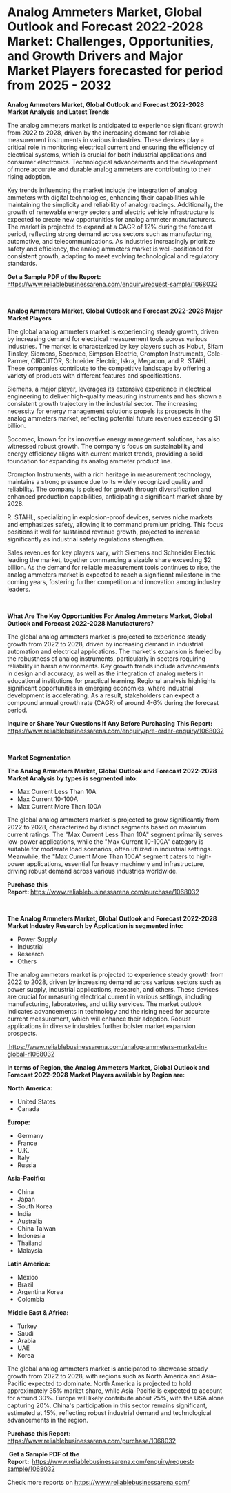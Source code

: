 <p><h1>Analog Ammeters Market, Global Outlook and Forecast 2022-2028 Market: Challenges, Opportunities, and Growth Drivers and Major Market Players forecasted for period from 2025 - 2032</h1></p><p><strong>Analog Ammeters Market, Global Outlook and Forecast 2022-2028 Market Analysis and Latest Trends</strong></p>
<p><p>The analog ammeters market is anticipated to experience significant growth from 2022 to 2028, driven by the increasing demand for reliable measurement instruments in various industries. These devices play a critical role in monitoring electrical current and ensuring the efficiency of electrical systems, which is crucial for both industrial applications and consumer electronics. Technological advancements and the development of more accurate and durable analog ammeters are contributing to their rising adoption.</p><p>Key trends influencing the market include the integration of analog ammeters with digital technologies, enhancing their capabilities while maintaining the simplicity and reliability of analog readings. Additionally, the growth of renewable energy sectors and electric vehicle infrastructure is expected to create new opportunities for analog ammeter manufacturers. The market is projected to expand at a CAGR of 12% during the forecast period, reflecting strong demand across sectors such as manufacturing, automotive, and telecommunications. As industries increasingly prioritize safety and efficiency, the analog ammeters market is well-positioned for consistent growth, adapting to meet evolving technological and regulatory standards.</p></p>
<p><strong>Get a Sample PDF of the Report:&nbsp;</strong> <a href="https://www.reliablebusinessarena.com/enquiry/request-sample/1068032?utm_campaign=2133&utm_medium=2&utm_source=Github&utm_content=ia&utm_term=21032025&utm_id=analog-ammeters-market-global-outlook-and-forecast-2022-2028">https://www.reliablebusinessarena.com/enquiry/request-sample/1068032</a></p>
<p>&nbsp;</p>
<p><strong>Analog Ammeters Market, Global Outlook and Forecast 2022-2028 Major Market Players</strong></p>
<p><p>The global analog ammeters market is experiencing steady growth, driven by increasing demand for electrical measurement tools across various industries. The market is characterized by key players such as Hobut, Sifam Tinsley, Siemens, Socomec, Simpson Electric, Crompton Instruments, Cole-Parmer, CIRCUTOR, Schneider Electric, Iskra, Megacon, and R. STAHL. These companies contribute to the competitive landscape by offering a variety of products with different features and specifications.</p><p>Siemens, a major player, leverages its extensive experience in electrical engineering to deliver high-quality measuring instruments and has shown a consistent growth trajectory in the industrial sector. The increasing necessity for energy management solutions propels its prospects in the analog ammeters market, reflecting potential future revenues exceeding $1 billion.</p><p>Socomec, known for its innovative energy management solutions, has also witnessed robust growth. The company's focus on sustainability and energy efficiency aligns with current market trends, providing a solid foundation for expanding its analog ammeter product line.</p><p>Crompton Instruments, with a rich heritage in measurement technology, maintains a strong presence due to its widely recognized quality and reliability. The company is poised for growth through diversification and enhanced production capabilities, anticipating a significant market share by 2028.</p><p>R. STAHL, specializing in explosion-proof devices, serves niche markets and emphasizes safety, allowing it to command premium pricing. This focus positions it well for sustained revenue growth, projected to increase significantly as industrial safety regulations strengthen.</p><p>Sales revenues for key players vary, with Siemens and Schneider Electric leading the market, together commanding a sizable share exceeding $2 billion. As the demand for reliable measurement tools continues to rise, the analog ammeters market is expected to reach a significant milestone in the coming years, fostering further competition and innovation among industry leaders.</p></p>
<p>&nbsp;</p>
<p><strong>What Are The Key Opportunities For Analog Ammeters Market, Global Outlook and Forecast 2022-2028 Manufacturers?</strong></p>
<p><p>The global analog ammeters market is projected to experience steady growth from 2022 to 2028, driven by increasing demand in industrial automation and electrical applications. The market's expansion is fueled by the robustness of analog instruments, particularly in sectors requiring reliability in harsh environments. Key growth trends include advancements in design and accuracy, as well as the integration of analog meters in educational institutions for practical learning. Regional analysis highlights significant opportunities in emerging economies, where industrial development is accelerating. As a result, stakeholders can expect a compound annual growth rate (CAGR) of around 4-6% during the forecast period.</p></p>
<p><strong>Inquire or Share Your Questions If Any Before Purchasing This Report:</strong> <a href="https://www.reliablebusinessarena.com/enquiry/pre-order-enquiry/1068032?utm_campaign=2133&utm_medium=2&utm_source=Github&utm_content=ia&utm_term=21032025&utm_id=analog-ammeters-market-global-outlook-and-forecast-2022-2028">https://www.reliablebusinessarena.com/enquiry/pre-order-enquiry/1068032</a></p>
<p>&nbsp;</p>
<p><strong>Market Segmentation</strong></p>
<p><strong>The Analog Ammeters Market, Global Outlook and Forecast 2022-2028 Market Analysis by types is segmented into:</strong></p>
<p><ul><li>Max Current Less Than 10A</li><li>Max Current 10-100A</li><li>Max Current More Than 100A</li></ul></p>
<p><p>The global analog ammeters market is projected to grow significantly from 2022 to 2028, characterized by distinct segments based on maximum current ratings. The "Max Current Less Than 10A" segment primarily serves low-power applications, while the "Max Current 10-100A" category is suitable for moderate load scenarios, often utilized in industrial settings. Meanwhile, the "Max Current More Than 100A" segment caters to high-power applications, essential for heavy machinery and infrastructure, driving robust demand across various industries worldwide.</p></p>
<p><strong>Purchase this Report:&nbsp;</strong><a href="https://www.reliablebusinessarena.com/purchase/1068032?utm_campaign=2133&utm_medium=2&utm_source=Github&utm_content=ia&utm_term=21032025&utm_id=analog-ammeters-market-global-outlook-and-forecast-2022-2028">https://www.reliablebusinessarena.com/purchase/1068032</a></p>
<p>&nbsp;</p>
<p><strong>The Analog Ammeters Market, Global Outlook and Forecast 2022-2028 Market Industry Research by Application is segmented into:</strong></p>
<p><ul><li>Power Supply</li><li>Industrial</li><li>Research</li><li>Others</li></ul></p>
<p><p>The analog ammeters market is projected to experience steady growth from 2022 to 2028, driven by increasing demand across various sectors such as power supply, industrial applications, research, and others. These devices are crucial for measuring electrical current in various settings, including manufacturing, laboratories, and utility services. The market outlook indicates advancements in technology and the rising need for accurate current measurement, which will enhance their adoption. Robust applications in diverse industries further bolster market expansion prospects.</p></p>
<p><a href="https://www.reliablebusinessarena.com/analog-ammeters-market-in-global-r1068032?utm_campaign=2133&utm_medium=2&utm_source=Github&utm_content=ia&utm_term=21032025&utm_id=analog-ammeters-market-global-outlook-and-forecast-2022-2028">&nbsp;https://www.reliablebusinessarena.com/analog-ammeters-market-in-global-r1068032</a></p>
<p><strong>In terms of Region, the Analog Ammeters Market, Global Outlook and Forecast 2022-2028 Market Players available by Region are:</strong></p>
<p>
    <p> <strong> North America: </strong>
        <ul>
            <li>United States</li>
            <li>Canada</li>
        </ul>
        </p> 
    <p> <strong> Europe: </strong>
        <ul>
            <li>Germany</li>
            <li>France</li>
            <li>U.K.</li>
            <li>Italy</li>
            <li>Russia</li>
        </ul>
        </p> 
    <p> <strong> Asia-Pacific: </strong>
        <ul>
            <li>China</li>
            <li>Japan</li>
            <li>South Korea</li>
            <li>India</li>
            <li>Australia</li>
            <li>China Taiwan</li>
            <li>Indonesia</li>
            <li>Thailand</li>
            <li>Malaysia</li>
        </ul>
        </p> 
    <p> <strong> Latin America: </strong>
        <ul>
            <li>Mexico</li>
            <li>Brazil</li>
            <li>Argentina Korea</li>
            <li>Colombia</li>
        </ul>
        </p> 
    <p> <strong> Middle East & Africa: </strong>
        <ul>
            <li>Turkey</li>
            <li>Saudi</li>
            <li>Arabia</li>
            <li>UAE</li>
            <li>Korea</li>
        </ul>
    </p>
    </p>
<p><p>The global analog ammeters market is anticipated to showcase steady growth from 2022 to 2028, with regions such as North America and Asia-Pacific expected to dominate. North America is projected to hold approximately 35% market share, while Asia-Pacific is expected to account for around 30%. Europe will likely contribute about 25%, with the USA alone capturing 20%. China's participation in this sector remains significant, estimated at 15%, reflecting robust industrial demand and technological advancements in the region.</p></p>
<p><strong>Purchase this Report: </strong><a href="https://www.reliablebusinessarena.com/purchase/1068032?utm_campaign=2133&utm_medium=2&utm_source=Github&utm_content=ia&utm_term=21032025&utm_id=analog-ammeters-market-global-outlook-and-forecast-2022-2028">https://www.reliablebusinessarena.com/purchase/1068032</a></p>
<p>&nbsp;<strong>Get a Sample PDF of the Report:&nbsp;&nbsp;</strong><a href="https://www.reliablebusinessarena.com/enquiry/request-sample/1068032?utm_campaign=2133&utm_medium=2&utm_source=Github&utm_content=ia&utm_term=21032025&utm_id=analog-ammeters-market-global-outlook-and-forecast-2022-2028">https://www.reliablebusinessarena.com/enquiry/request-sample/1068032</a></p>
<p><strong></strong></p>
<p>Check more reports on <a href="https://www.reliablebusinessarena.com/?utm_campaign=2133&utm_medium=2&utm_source=Github&utm_content=ia&utm_term=21032025&utm_id=analog-ammeters-market-global-outlook-and-forecast-2022-2028">https://www.reliablebusinessarena.com/</a></p>